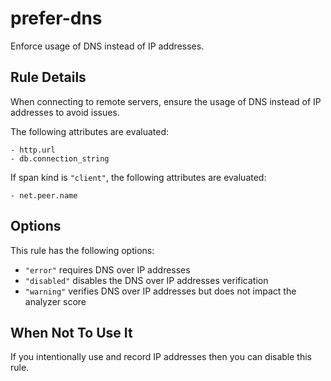 # prefer-dns

Enforce usage of DNS instead of IP addresses.

## Rule Details

When connecting to remote servers, ensure the usage of DNS instead of IP addresses to avoid issues.

The following attributes are evaluated:

```
- http.url
- db.connection_string
```

If span kind is `"client"`, the following attributes are evaluated:

```
- net.peer.name
```

## Options

This rule has the following options:

- `"error"` requires DNS over IP addresses
- `"disabled"` disables the DNS over IP addresses verification
- `"warning"` verifies DNS over IP addresses but does not impact the analyzer score

## When Not To Use It

If you intentionally use and record IP addresses then you can disable this rule.
